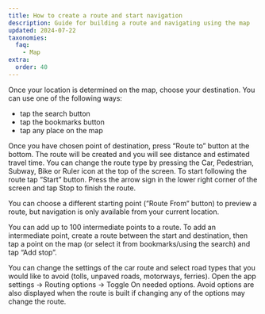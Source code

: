 ```yaml
---
title: How to create a route and start navigation
description: Guide for building a route and navigating using the map
updated: 2024-07-22
taxonomies:
  faq:
    - Map
extra:
  order: 40
---
```


Once your location is determined on the map, choose your destination.
You can use one of the following ways:

- tap the search button
- tap the bookmarks button
- tap any place on the map

Once you have chosen point of destination, press “Route to” button at the bottom. The route will be created and you will see distance and estimated travel time. You can change the route type by pressing the Car, Pedestrian, Subway, Bike or Ruler icon at the top of the screen. To start following the route tap “Start” button. Press the arrow sign in the lower right corner of the screen and tap Stop to finish the route.

You can choose a different starting point (“Route From“ button) to preview a route, but navigation is only available from your current location.

You can add up to 100 intermediate points to a route. To add an intermediate point, create a route between the start and destination, then tap a point on the map (or select it from bookmarks/using the search) and tap “Add stop”.

You can change the settings of the car route and select road types that you would like to avoid (tolls, unpaved roads, motorways, ferries). Open the app settings → Routing options → Toggle On needed options. Avoid options are also displayed when the route is built if changing any of the options may change the route.
